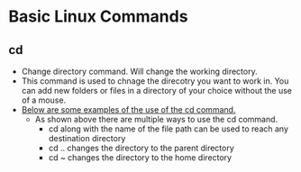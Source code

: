 # Basic Linux Commands

## cd
  * Change directory command. Will change the working directory.
  * This command is used to chnage the direcotry you want to work in. You can add new folders or files in a directory of your choice without the use of a mouse. 
  * [Below are some examples of the use of the cd command.](/cd_use.png)
  	* As shown above there are multiple ways to use the cd command.
		* cd along with the name of the file path can be used to reach any destination directory
		* cd .. changes the directory to the parent directory
		* cd ~ changes the directory to the home directory
